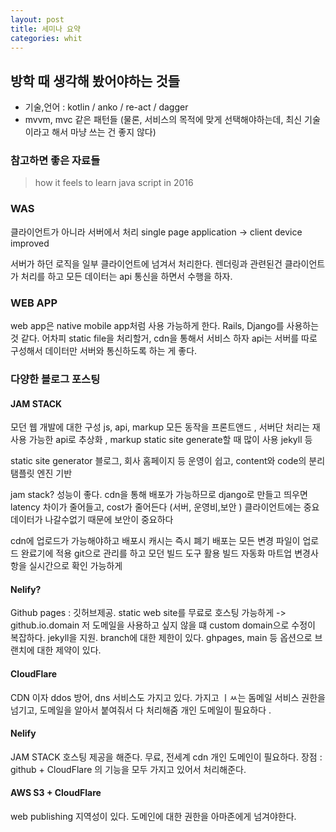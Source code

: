 ```yaml
---
layout: post
title: 세미나 요약
categories: whit
---
```


## 방학 때 생각해 봤어야하는 것들
 - 기술,언어 :  kotlin / anko / re-act / dagger
 - mvvm, mvc 같은 패턴들
(물론, 서비스의 목적에 맞게 선택해야하는데, 최신 기술이라고 해서 마냥 쓰는 건 좋지 않다)

### 참고하면 좋은 자료들
>  how it feels to learn java script in 2016

### WAS
클라이언트가 아니라 서버에서 처리
single page application -> client device improved

서버가 하던 로직을 일부 클라이언트에 넘겨서 처리한다.
렌더링과 관련된건 클라이언트가 처리를 하고
모든 데이터는 api 통신을 하면서 수행을 하자.

### WEB APP
web app은 native mobile app처럼 사용 가능하게 한다.
Rails, Django를 사용하는 것 같다.
어차피 static file을 처리할거, cdn을 통해서 서비스 하자
api는 서버를 따로 구성해서 데이터만 서버와 통신하도록 하는 게 좋다.


### 다양한 블로그 포스팅
#### JAM STACK
모던 웹 개발에 대한 구성
js, api, markup
모든 동작을 프론트앤드 , 서버단 처리는 재사용 가능한 api로 추상화 , markup static site generate할 때 많이 사용
jekyll 등

static site generator 블로그, 회사 홈페이지 등
운영이 쉽고, content와 code의 분리
탬플릿 엔진 기반

jam stack? 성능이 좋다. cdn을 통해 배포가 가능하므로
django로  만들고 띄우면 latency 차이가 줄어들고, cost가 줄어든다 (서버, 운영비,보안 )
클라이언트에는 중요데이터가 나갈수없기 때문에 보안이 중요하다

cdn에 업로드가 가능해야하고
배포시 캐시는 즉시 폐기
배포는 모든 변경 파일이 업로드 완료기에 적용
git으로 관리를 하고
모던 빌드 도구 활용
빌드 자동화 마트업 변경사항을 실시간으로 확인 가능하게

#### Nelify?
Github pages : 깃허브제공. static web site를 무료로 호스팅 가능하게 -> github.io.domain
저 도메일을 사용하고 싶지 않을 떄 custom domain으로 수정이 복잡하다.
jekyll을 지원.
branch에 대한 제한이 있다.
ghpages, main 등 옵션으로 브랜치에 대한 제약이 있다.

#### CloudFlare
CDN 이자 ddos 방어, dns 서비스도 가지고 있다.
가지고 ㅣㅆ는 돔메일 서비스 권한을 넘기고, 도메일을 알아서 붙여줘서 다 처리해줌
개인 도메일이 필요하다 .

#### Nelify
JAM STACK 호스팅 제공을 해준다. 무료, 전세계 cdn
개인 도메인이 필요하다.
장점 : github + CloudFlare 의 기능을 모두 가지고 있어서 처리해준다.

#### AWS S3 + CloudFlare
web publishing 지역성이 있다.
도메인에 대한 권한을 아마존에게 넘겨야한다.
